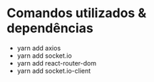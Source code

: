   # Comandos utilizados & dependências
  
  * yarn add axios
  * yarn add socket.io
  * yarn add react-router-dom
  * yarn add socket.io-client
